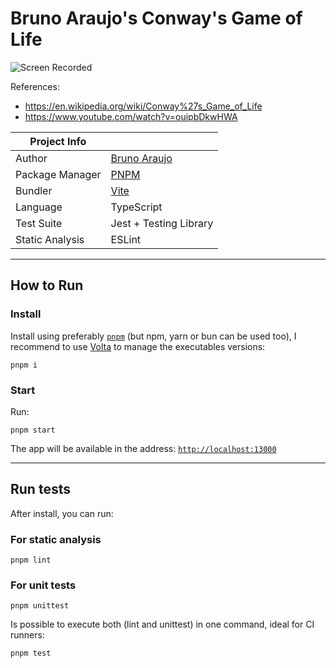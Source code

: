 # Bruno Araujo's Conway's Game of Life

![Screen Recorded](./docs/screen-recorded-002.gif)

References:
- <https://en.wikipedia.org/wiki/Conway%27s_Game_of_Life>
- <https://www.youtube.com/watch?v=ouipbDkwHWA>

|Project Info||
|-|-|
|Author|[Bruno Araujo](https://github.com/brunurd)|
|Package Manager|[PNPM](pnpm)|
|Bundler|[Vite](./config/vite.config.ts)|
|Language|TypeScript|
|Test Suite|Jest + Testing Library|
|Static Analysis|ESLint|


---

## How to Run

### Install
Install using preferably [`pnpm`](pnpm) (but npm, yarn or bun can be used too), I recommend to use [Volta](https://docs.volta.sh/guide/getting-started) to manage the executables versions:
```
pnpm i
```

### Start
Run:
```
pnpm start
```
The app will be available in the address: [`http://localhost:13000`]([http://localhost:13000)

[pnpm]: https://pnpm.io/installation

---

## Run tests
After install, you can run:

### For static analysis
```
pnpm lint
```

### For unit tests
```
pnpm unittest
```
Is possible to execute both (lint and unittest) in one command, ideal for CI runners:
```
pnpm test
```
